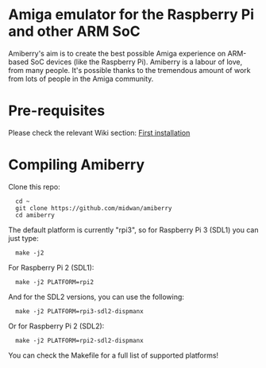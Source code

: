 # Amiga emulator for the Raspberry Pi and other ARM SoC
Amiberry's aim is to create the best possible Amiga experience on ARM-based SoC devices (like the Raspberry Pi).
Amiberry is a labour of love, from many people. It's possible thanks to the tremendous amount of work from lots of people in the Amiga community.

# Pre-requisites
Please check the relevant Wiki section: [First installation](https://github.com/midwan/amiberry/wiki/First-Installation)

# Compiling Amiberry
Clone this repo:
      
      cd ~
      git clone https://github.com/midwan/amiberry
      cd amiberry
      
The default platform is currently "rpi3", so for Raspberry Pi 3 (SDL1) you can just type:

      make -j2

For Raspberry Pi 2 (SDL1):

      make -j2 PLATFORM=rpi2

And for the SDL2 versions, you can use the following:

      make -j2 PLATFORM=rpi3-sdl2-dispmanx

Or for Raspberry Pi 2 (SDL2):

      make -j2 PLATFORM=rpi2-sdl2-dispmanx
      
You can check the Makefile for a full list of supported platforms!
